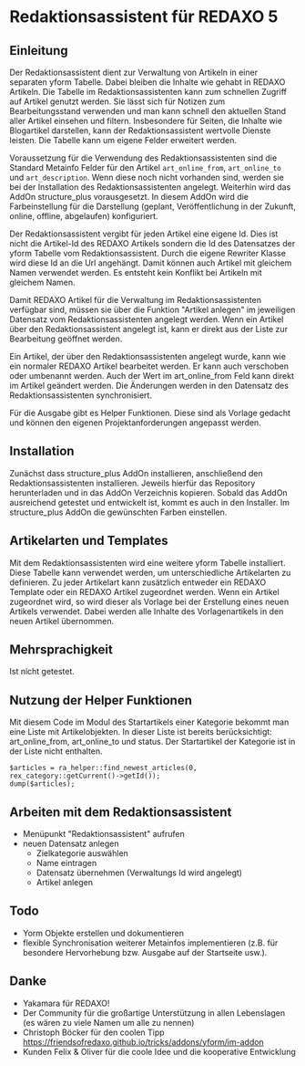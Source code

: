 # Redaktionsassistent für REDAXO 5

## Einleitung

Der Redaktionsassistent dient zur Verwaltung von Artikeln in einer separaten yform Tabelle. Dabei bleiben die Inhalte wie gehabt in REDAXO Artikeln. Die Tabelle im Redaktionsassistenten kann zum schnellen Zugriff auf Artikel genutzt werden. Sie lässt sich für Notizen zum Bearbeitungsstand verwenden und man kann schnell den aktuellen Stand aller Artikel einsehen und filtern. Insbesondere für Seiten, die Inhalte wie Blogartikel darstellen, kann der Redaktionsassistent wertvolle Dienste leisten. Die Tabelle kann um eigene Felder erweitert werden.

Voraussetzung für die Verwendung des Redaktionsassistenten sind die Standard Metainfo Felder für den Artikel `art_online_from`, `art_online_to` und `art_description`. Wenn diese noch nicht vorhanden sind, werden sie bei der Installation des Redaktionsassistenten angelegt. Weiterhin wird das AddOn structure_plus vorausgesetzt. In diesem AddOn wird die Farbeinstellung für die Darstellung (geplant, Veröffentlichung in der Zukunft, online, offline, abgelaufen) konfiguriert.

Der Redaktionsassistent vergibt für jeden Artikel eine eigene Id. Dies ist nicht die Artikel-Id des REDAXO Artikels sondern die Id des Datensatzes der yform Tabelle vom Redaktionsassistent. Durch die eigene Rewriter Klasse wird diese Id an die Url angehängt. Damit können auch Artikel mit gleichem Namen verwendet werden. Es entsteht kein Konflikt bei Artikeln mit gleichem Namen.

Damit REDAXO Artikel für die Verwaltung im Redaktionsassistenten verfügbar sind, müssen sie über die Funktion "Artikel anlegen" im jeweiligen Datensatz vom Redaktionsassistenten angelegt werden. Wenn ein Artikel über den Redaktionsassistent angelegt ist, kann er direkt aus der Liste zur Bearbeitung geöffnet werden.

Ein Artikel, der über den Redaktionsassistenten angelegt wurde, kann wie ein normaler REDAXO Artikel bearbeitet werden. Er kann auch verschoben oder umbenannt werden. Auch der Wert im art_online_from Feld kann direkt im Artikel geändert werden. Die Änderungen werden in den Datensatz des Redaktionsassistenten synchronisiert.

Für die Ausgabe gibt es Helper Funktionen. Diese sind als Vorlage gedacht und können den eigenen Projektanforderungen angepasst werden.

## Installation

Zunächst dass structure_plus AddOn installieren, anschließend den Redaktionsassistenten installieren. Jeweils hierfür das Repository herunterladen und in das AddOn Verzeichnis kopieren. Sobald das AddOn ausreichend getestet und entwickelt ist, kommt es auch in den Installer.
Im structure_plus AddOn die gewünschten Farben einstellen.

## Artikelarten und Templates

Mit dem Redaktionsassistenten wird eine weitere yform Tabelle installiert. Diese Tabelle kann verwendet werden, um unterschiedliche Artikelarten zu definieren. Zu jeder Artikelart kann zusätzlich entweder ein REDAXO Template oder ein REDAXO Artikel zugeordnet werden. Wenn ein Artikel zugeordnet wird, so wird dieser als Vorlage bei der Erstellung eines neuen Artikels verwendet. Dabei werden alle Inhalte des Vorlagenartikels in den neuen Artikel übernommen.

## Mehrsprachigkeit

Ist nicht getestet.

## Nutzung der Helper Funktionen

Mit diesem Code im Modul des Startartikels einer Kategorie bekommt man eine Liste mit Artikelobjekten. In dieser Liste ist bereits berücksichtigt: art_online_from, art_online_to und status. Der Startartikel der Kategorie ist in der Liste nicht enthalten.

```
$articles = ra_helper::find_newest_articles(0, rex_category::getCurrent()->getId());
dump($articles);
```

## Arbeiten mit dem Redaktionsassistent

- Menüpunkt "Redaktionsassistent" aufrufen
- neuen Datensatz anlegen
   - Zielkategorie auswählen
   - Name eintragen
   - Datensatz übernehmen (Verwaltungs Id wird angelegt)
   - Artikel anlegen
 

## Todo

- Yorm Objekte erstellen und dokumentieren
- flexible Synchronisation weiterer Metainfos implementieren (z.B. für besondere Hervorhebung bzw. Ausgabe auf der Startseite usw.).

## Danke

- Yakamara für REDAXO!
- Der Community für die großartige Unterstützung in allen Lebenslagen (es wären zu viele Namen um alle zu nennen)
- Christoph Böcker für den coolen Tipp https://friendsofredaxo.github.io/tricks/addons/yform/im-addon
- Kunden Felix & Oliver für die coole Idee und die kooperative Entwicklung
